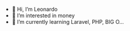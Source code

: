 - 👋 Hi, I’m Leonardo
- 👀 I’m interested in money
- 🌱 I’m currently learning Laravel, PHP, BIG O...


<!---
LeonardoASC/LeonardoASC is a ✨ special ✨ repository because its `README.md` (this file) appears on your GitHub profile.
You can click the Preview link to take a look at your changes.
--->



